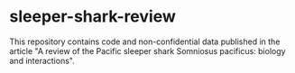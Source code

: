 # sleeper-shark-review

This repository contains code and non-confidential data published in the article "A review of the Pacific sleeper shark Somniosus pacificus: biology and interactions". 
